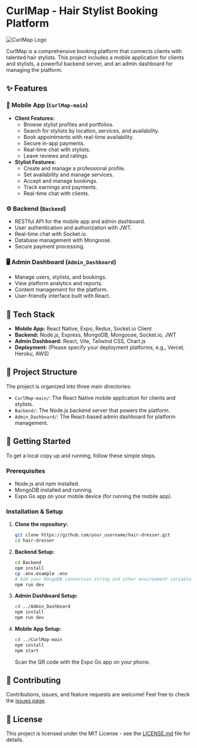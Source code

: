 # CurlMap - Hair Stylist Booking Platform

![CurlMap Logo](https://via.placeholder.com/150)

CurlMap is a comprehensive booking platform that connects clients with talented hair stylists. This project includes a mobile application for clients and stylists, a powerful backend server, and an admin dashboard for managing the platform.

## ✨ Features

### 📱 Mobile App (`CurlMap-main`)

*   **Client Features:**
    *   Browse stylist profiles and portfolios.
    *   Search for stylists by location, services, and availability.
    *   Book appointments with real-time availability.
    *   Secure in-app payments.
    *   Real-time chat with stylists.
    *   Leave reviews and ratings.
*   **Stylist Features:**
    *   Create and manage a professional profile.
    *   Set availability and manage services.
    *   Accept and manage bookings.
    *   Track earnings and payments.
    *   Real-time chat with clients.

### ⚙️ Backend (`Backend`)

*   RESTful API for the mobile app and admin dashboard.
*   User authentication and authorization with JWT.
*   Real-time chat with Socket.io.
*   Database management with Mongoose.
*   Secure payment processing.

### 🖥️ Admin Dashboard (`Admin_Dashboard`)

*   Manage users, stylists, and bookings.
*   View platform analytics and reports.
*   Content management for the platform.
*   User-friendly interface built with React.

## 🚀 Tech Stack

*   **Mobile App:** React Native, Expo, Redux, Socket.io Client
*   **Backend:** Node.js, Express, MongoDB, Mongoose, Socket.io, JWT
*   **Admin Dashboard:** React, Vite, Tailwind CSS, Chart.js
*   **Deployment:** (Please specify your deployment platforms, e.g., Vercel, Heroku, AWS)

## 📂 Project Structure

The project is organized into three main directories:

*   `CurlMap-main/`: The React Native mobile application for clients and stylists.
*   `Backend/`: The Node.js backend server that powers the platform.
*   `Admin_Dashboard/`: The React-based admin dashboard for platform management.

## 🏁 Getting Started

To get a local copy up and running, follow these simple steps.

### Prerequisites

*   Node.js and npm installed.
*   MongoDB installed and running.
*   Expo Go app on your mobile device (for running the mobile app).

### Installation & Setup

1.  **Clone the repository:**
    ```sh
    git clone https://github.com/your_username/hair-dresser.git
    cd hair-dresser
    ```

2.  **Backend Setup:**
    ```sh
    cd Backend
    npm install
    cp .env.example .env 
    # Add your MongoDB connection string and other environment variables to .env
    npm run dev
    ```

3.  **Admin Dashboard Setup:**
    ```sh
    cd ../Admin_Dashboard
    npm install
    npm run dev
    ```

4.  **Mobile App Setup:**
    ```sh
    cd ../CurlMap-main
    npm install
    npm start
    ```
    Scan the QR code with the Expo Go app on your phone.

## 🤝 Contributing

Contributions, issues, and feature requests are welcome! Feel free to check the [issues page](https://github.com/your_username/hair-dresser/issues).

## 📝 License

This project is licensed under the MIT License - see the [LICENSE.md](LICENSE.md) file for details.
